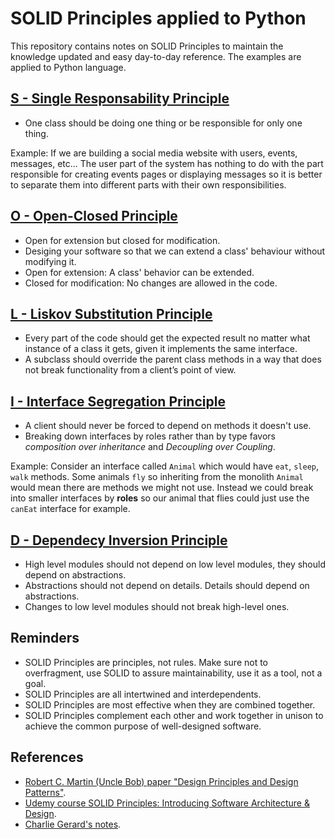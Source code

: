 # SOLID Principles applied to Python

This repository contains notes on SOLID Principles to maintain the knowledge updated and easy
day-to-day reference. The examples are applied to Python language.

## [S - Single Responsability Principle][01-single-responsability-principle]

- One class should be doing one thing or be responsible for only one thing.

Example: If we are building a social media website with users, events, messages, etc... The user
part of the system has nothing to do with the part responsible for creating events pages or
displaying messages so it is better to separate them into different parts with their own
responsibilities.

## [O - Open-Closed Principle][02-open-closed-principle]

- Open for extension but closed for modification.
- Desiging your software so that we can extend a class' behaviour without modifying it.
- Open for extension: A class' behavior can be extended.
- Closed for modification: No changes are allowed in the code.

## [L - Liskov Substitution Principle][03-liskov-substitution-principle]

- Every part of the code should get the expected result no matter what instance of a class it gets,
given it implements the same interface.
- A subclass should override the parent class methods in a way that does not break functionality
from a client’s point of view.

## [I - Interface Segregation Principle][04-interface-segregation-principle]

- A client should never be forced to depend on methods it doesn't use.
- Breaking down interfaces by roles rather than by type favors *composition over inheritance* and
*Decoupling over Coupling*.

Example: Consider an interface called `Animal` which would have `eat`, `sleep`, `walk` methods.
Some animals `fly` so inheriting from the monolith `Animal` would mean there are methods we might
not use. Instead we could break into smaller interfaces by **roles** so our animal that flies could
just use the `canEat` interface for example.

## [D - Dependecy Inversion Principle][05-dependecy-inversion-principle]

- High level modules should not depend on low level modules, they should depend on abstractions.
- Abstractions should not depend on details. Details should depend on abstractions.
- Changes to low level modules should not break high-level ones.

## Reminders

- SOLID Principles are principles, not rules. Make sure not to overfragment, use SOLID to assure
maintainability, use it as a tool, not a goal.
- SOLID Principles are all intertwined and interdependents.
- SOLID Principles are most effective when they are combined together.
- SOLID Principles complement each other and work together in unison to achieve the common purpose
of well-designed software.

## References

- [Robert C. Martin (Uncle Bob) paper "Design Principles and Design Patterns"][uncle-bob-paper].
- [Udemy course SOLID Principles: Introducing Software Architecture & Design][udemy-course].
- [Charlie Gerard's notes][charlie-notes].

[01-single-responsability-principle]: 01-single-responsability-principle.md
[02-open-closed-principle]: 02-open-closed-principle.md
[03-liskov-substitution-principle]: 03-liskov-substitution-principle.md
[04-interface-segregation-principle]: 04-interface-segregation-principle.md
[05-dependecy-inversion-principle]: 05-dependecy-inversion-principle.md
[uncle-bob-paper]: https://web.archive.org/web/20191116231621/https://fi.ort.edu.uy/innovaportal/file/2032/1/design_principles.pdf
[udemy-course]: https://www.udemy.com/course/solid-design
[charlie-notes]: https://github.com/charliegerard/dev-notes/blob/master/softwareDev/solid.md
